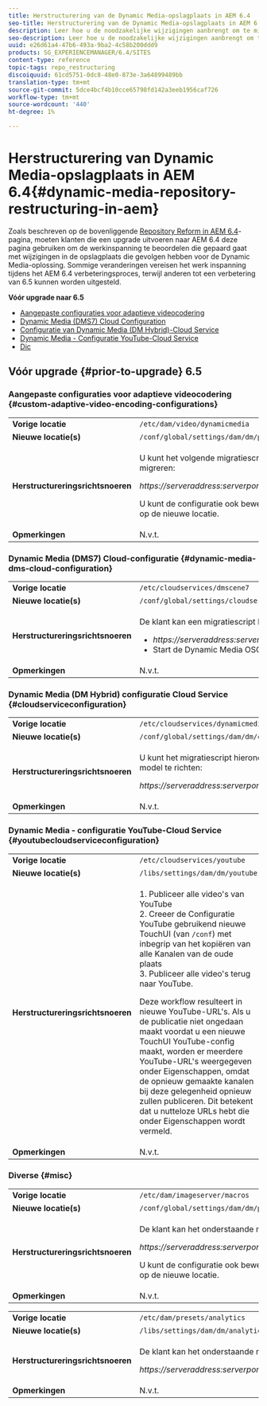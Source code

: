 ```yaml
---
title: Herstructurering van de Dynamic Media-opslagplaats in AEM 6.4
seo-title: Herstructurering van de Dynamic Media-opslagplaats in AEM 6.4
description: Leer hoe u de noodzakelijke wijzigingen aanbrengt om te migreren naar de nieuwe repository structuur in AEM 6.4 voor Dynamic Media.
seo-description: Leer hoe u de noodzakelijke wijzigingen aanbrengt om te migreren naar de nieuwe repository structuur in AEM 6.4 voor Dynamic Media.
uuid: e26d61a4-47b6-493a-9ba2-4c58b200ddd9
products: SG_EXPERIENCEMANAGER/6.4/SITES
content-type: reference
topic-tags: repo_restructuring
discoiquuid: 61cd5751-0dc8-48e0-873e-3a64899489bb
translation-type: tm+mt
source-git-commit: 5dce4bcf4b10cce65798fd142a3eeb1956caf726
workflow-type: tm+mt
source-wordcount: '440'
ht-degree: 1%

---
```



# Herstructurering van Dynamic Media-opslagplaats in AEM 6.4{#dynamic-media-repository-restructuring-in-aem}

Zoals beschreven op de bovenliggende [Repository Reform in AEM 6.4](/help/sites-deploying/repository-restructuring.md)-pagina, moeten klanten die een upgrade uitvoeren naar AEM 6.4 deze pagina gebruiken om de werkinspanning te beoordelen die gepaard gaat met wijzigingen in de opslagplaats die gevolgen hebben voor de Dynamic Media-oplossing. Sommige veranderingen vereisen het werk inspanning tijdens het AEM 6.4 verbeteringsproces, terwijl anderen tot een verbetering van 6.5 kunnen worden uitgesteld.

**Vóór upgrade naar 6.5**

* [Aangepaste configuraties voor adaptieve videocodering](/help/sites-deploying/dynamicmedia-repository-restructuring-in-aem-6-4.md#custom-adaptive-video-encoding-configurations)
* [Dynamic Media (DMS7) Cloud Configuration](/help/sites-deploying/dynamicmedia-repository-restructuring-in-aem-6-4.md#dynamic-media-dms-cloud-configuration)
* [Configuratie van Dynamic Media (DM Hybrid)-Cloud Service](/help/sites-deploying/dynamicmedia-repository-restructuring-in-aem-6-4.md#cloudserviceconfiguration)
* [Dynamic Media - Configuratie YouTube-Cloud Service](/help/sites-deploying/dynamicmedia-repository-restructuring-in-aem-6-4.md#youtubecloudserviceconfiguration)
* [Dic](/help/sites-deploying/dynamicmedia-repository-restructuring-in-aem-6-4.md#misc)

## Vóór upgrade {#prior-to-upgrade} 6.5

### Aangepaste configuraties voor adaptieve videocodering {#custom-adaptive-video-encoding-configurations}

<table> 
 <tbody>
  <tr>
   <td><strong>Vorige locatie</strong></td> 
   <td><code>/etc/dam/video/dynamicmedia</code></td> 
  </tr>
  <tr>
   <td><strong>Nieuwe locatie(s)</strong></td> 
   <td><code>/conf/global/settings/dam/dm/presets/video/jcr:content</code></td> 
  </tr>
  <tr>
   <td><strong>Herstructureringsrichtsnoeren</strong></td> 
   <td><p>U kunt het volgende migratiescript in werking stellen om aan de nieuwe plaats te migreren:</p> <p><em>https://serveraddress:serverport/libs/settings/dam/dm/presets.migratedmcontent.json</em></p> <p>U kunt de configuratie ook bewerken in AEM UI en de wijzigingen worden opgeslagen op de nieuwe locatie.</p> </td> 
  </tr>
  <tr>
   <td><strong>Opmerkingen</strong></td> 
   <td>N.v.t.<br /> </td> 
  </tr>
 </tbody>
</table>

### Dynamic Media (DMS7) Cloud-configuratie {#dynamic-media-dms-cloud-configuration}

<table> 
 <tbody>
  <tr>
   <td><strong>Vorige locatie</strong></td> 
   <td><code>/etc/cloudservices/dmscene7</code></td> 
  </tr>
  <tr>
   <td><strong>Nieuwe locatie(s)</strong></td> 
   <td><code>/conf/global/settings/cloudservices/dmscene7</code></td> 
  </tr>
  <tr>
   <td><strong>Herstructureringsrichtsnoeren</strong></td> 
   <td><p>De klant kan een migratiescript bij deze plaats in werking stellen:<br /> </p> 
    <ul> 
     <li><em>https://serveraddress:serverport/libs/settings/dam/dm/presets.migratedmcontent.json</em></li> 
     <li>Start de Dynamic Media OSGi-bundel opnieuw.</li> 
    </ul> </td> 
  </tr>
  <tr>
   <td><strong>Opmerkingen</strong></td> 
   <td>N.v.t.</td> 
  </tr>
 </tbody>
</table>

### Dynamic Media (DM Hybrid) configuratie Cloud Service {#cloudserviceconfiguration}

<table> 
 <tbody>
  <tr>
   <td><strong>Vorige locatie</strong></td> 
   <td><code>/etc/cloudservices/dynamicmediaservices</code></td> 
  </tr>
  <tr>
   <td><strong>Nieuwe locatie(s)</strong></td> 
   <td><code>/conf/global/settings/dam/dm/cloudservices/dynamicmediaservices</code></td> 
  </tr>
  <tr>
   <td><strong>Herstructureringsrichtsnoeren</strong></td> 
   <td><p>U kunt het migratiescript hieronder in werking stellen om zich aan het recentste model te richten:</p> <p><em>https://serveraddress:serverport/libs/settings/dam/dm/presets.migratedmcontent.jso</em></p> </td> 
  </tr>
  <tr>
   <td><strong>Opmerkingen</strong></td> 
   <td>N.v.t.<br /> </td> 
  </tr>
 </tbody>
</table>

### Dynamic Media - configuratie YouTube-Cloud Service {#youtubecloudserviceconfiguration}

<table> 
 <tbody>
  <tr>
   <td><strong>Vorige locatie</strong></td> 
   <td><code>/etc/cloudservices/youtube</code></td> 
  </tr>
  <tr>
   <td><strong>Nieuwe locatie(s)</strong></td> 
   <td><code>/libs/settings/dam/dm/youtube</code></td> 
  </tr>
  <tr>
   <td><strong>Herstructureringsrichtsnoeren</strong></td> 
   <td><p>1. Publiceer alle video's van YouTube<br /> 2. Creeer de Configuratie YouTube gebruikend nieuwe TouchUI (van <code>/conf</code>) met inbegrip van het kopiëren van alle Kanalen van de oude plaats<br /> 3. Publiceer alle video's terug naar YouTube.</p> <p>Deze workflow resulteert in nieuwe YouTube-URL's. Als u de publicatie niet ongedaan maakt voordat u een nieuwe TouchUI YouTube-config maakt, worden er meerdere YouTube-URL's weergegeven onder Eigenschappen, omdat de opnieuw gemaakte kanalen bij deze gelegenheid opnieuw zullen publiceren. Dit betekent dat u nutteloze URLs hebt die onder Eigenschappen wordt vermeld.</p> </td> 
  </tr>
  <tr>
   <td><strong>Opmerkingen</strong></td> 
   <td>N.v.t.<br /> </td> 
  </tr>
 </tbody>
</table>

### Diverse {#misc}

<table> 
 <tbody>
  <tr>
   <td><strong>Vorige locatie</strong></td> 
   <td><code>/etc/dam/imageserver/macros</code></td> 
  </tr>
  <tr>
   <td><strong>Nieuwe locatie(s)</strong></td> 
   <td><code>/conf/global/settings/dam/dm/presets/macro</code></td> 
  </tr>
  <tr>
   <td><strong>Herstructureringsrichtsnoeren</strong></td> 
   <td><p>De klant kan het onderstaande migratiescript uitvoeren.</p> <p><em>https://serveraddress:serverport/libs/settings/dam/dm/presets.migratedmcontent.json</em></p> <p>U kunt de configuratie ook bewerken in AEM UI en de wijzigingen worden opgeslagen op de nieuwe locatie.</p> </td> 
  </tr>
  <tr>
   <td><strong>Opmerkingen</strong></td> 
   <td>N.v.t.</td> 
  </tr>
 </tbody>
</table>

<table> 
 <tbody>
  <tr>
   <td><strong>Vorige locatie</strong></td> 
   <td><code>/etc/dam/presets/analytics</code></td> 
  </tr>
  <tr>
   <td><strong>Nieuwe locatie(s)</strong></td> 
   <td><code>/libs/settings/dam/dm/analytics</code></td> 
  </tr>
  <tr>
   <td><strong>Herstructureringsrichtsnoeren</strong></td> 
   <td><p>De klant kan het onderstaande migratiescript uitvoeren.</p> <p><em>https://serveraddress:serverport/libs/settings/dam/dm/presets.migratedmcontent.json</em></p> </td> 
  </tr>
  <tr>
   <td><strong>Opmerkingen</strong></td> 
   <td>N.v.t.</td> 
  </tr>
 </tbody>
</table>

